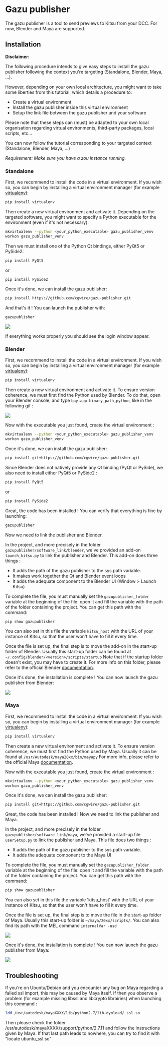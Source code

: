 # Gazu publisher

The gazu publisher is a tool to send previews to Kitsu from your DCC.
For now, Blender and Maya are supported.

## Installation

**Disclaimer:**

The following procedure intends to give easy steps to install the gazu publisher
following the context you're targeting (Standalone, Blender, Maya, ...).

However, depending on your own local architecture, you might want to take
some liberties from this tutorial, which details a procedure to:

- Create a virtual environment
- Install the gazu publisher inside this virtual environment
- Setup the link file between the gazu publisher and your software

Please note that these steps can (must) be adapted to your own local
organisation regarding virtual environments, third-party packages, local scripts, etc...

You can now follow the tutorial corresponding to your targeted context (Standalone,
Blender, Maya, ...)

*Requirement: Make sure you have a zou instance running.*


### Standalone

First, we recommend to install the code in a virtual environment.
If you wish so, you can begin by installing a virtual environment manager (for example [virtualenv](https://virtualenv.pypa.io/en/latest/)):

```sh
pip install virtualenv
```

Then create a new virtual environment and activate it. Depending on the targeted software, you might want to specify a Python executable for the environment (even if it's not necessary):

```sh
mkvirtualenv --python <your_python_executable> gazu_publisher_venv
workon gazu_publisher_venv
```

Then we must install one of the Python Qt bindings, either PyQt5 or PySide2:

```sh
pip install PyQt5
```
or
```sh
pip install PySide2
```

Once it's done, we can install the gazu publisher:

```sh
pip install https://github.com/cgwire/gazu-publisher.git
```

And that's it ! You can launch the publisher with:

```sh
gazupublisher
```

![](_static/standalone_launch.gif)

If everything works properly you should see the login window appear.

### Blender

First, we recommend to install the code in a virtual environment.
If you wish so, you can begin by installing a virtual environment manager (for example [virtualenv](https://virtualenv.pypa.io/en/latest/)):

```sh
pip install virtualenv
```

Then create a new virtual environment and activate it.
To ensure version coherence, we must first find the Python used by Blender.
To do that, open your Blender console, and type `bpy.app.binary_path_python`, like in the following gif :

![](_static/find_blender_exec.gif)

Now with the executable you just found, create the virtual environment :

```sh
mkvirtualenv --python <your_python_executable> gazu_publisher_venv
workon gazu_publisher_venv
```

Once it's done, we can install the gazu publisher:

```sh
pip install git+https://github.com/cgwire/gazu-publisher.git
```

Since Blender does not natively provide any Qt binding (PyQt or PySide), 
we also need to install either PyQt5 or PySide2 :

```sh
pip install PyQt5
```
or
```sh
pip install PySide2
```

Great, the code has been installed ! You can verify that everything is fine by launching:

```sh
gazupublisher
```

Now we need to link the publisher and Blender.

In the project, and more precisely in the folder `gazupublisher/software_link/blender`, 
we've provided an add-on `launch_kitsu.py` to link the publisher and Blender.
This add-on does three things :

- It adds the path of the gazu publisher to the sys.path variable.
- It makes work together the Qt and Blender event loops
- It adds the adequate component to the Blender UI (Window > Launch Kitsu)

To complete the file, you must manually set the `gazupublisher_folder` variable 
at the beginning of the file: open it and fill the variable with the path of the folder containing the project.
You can get this path with the command:
```sh
pip show gazupublisher
```
You can also set in this file the variable `kitsu_host` with the URL of your 
instance of Kitsu, so that the user won't have to fill it every time.

Once the file is set up, the final step is to move the add-on in the start-up folder of Blender.
Usually this start-up folder can be found at `~/.config/blender/<version>/scripts/startup`
Note that if the startup folder doesn't exist, you may have to create it.
For more info on this folder, please refer to the official Blender [documentation](https://docs.blender.org/manual/en/latest/advanced/blender_directory_layout.html).

Once it's done, the installation is complete ! 
You can now launch the gazu publisher from Blender:

![](_static/blender_launch.gif)



### Maya

First, we recommend to install the code in a virtual environment.
If you wish so, you can begin by installing a virtual environment manager (for example [virtualenv](https://virtualenv.pypa.io/en/latest/)):

```sh
pip install virtualenv
```

Then create a new virtual environment and activate it.
To ensure version coherence, we must first find the Python used by Maya.
Usually it can be found at `/usr/Autodesk/maya20xx/bin/mayapy`
For more info, please refer to the official Maya [documentation](https://knowledge.autodesk.com/support/maya/learn-explore/caas/CloudHelp/cloudhelp/2016/ENU/Maya/files/GUID-83799297-C629-48A8-BCE4-061D3F275215-htm.html).

Now with the executable you just found, create the virtual environment :

```sh
mkvirtualenv --python <your_python_executable> gazu_publisher_venv
workon gazu_publisher_venv
```

Once it's done, we can install the gazu publisher:

```sh
pip install git+https://github.com/cgwire/gazu-publisher.git
```

Great, the code has been installed !
Now we need to link the publisher and Maya.

In the project, and more precisely in the folder `gazupublisher/software_link/maya`, 
we've provided a start-up file `userSetup.py` to link the publisher and Maya.
This file does two things :

- It adds the path of the gazu publisher to the sys.path variable.
- It adds the adequate component to the Maya UI

To complete the file, you must manually set the `gazupublisher_folder` variable 
at the beginning of the file: open it and fill the variable with the path of the folder containing the project.
You can get this path with the command:

```sh
pip show gazupublisher
```

You can also set in this file the variable 'kitsu_host' with the URL of your 
instance of Kitsu, so that the user won't have to fill it every time.

Once the file is set up, the final step is to move the file in the start-up folder of Maya.
Usually this start-up folder is `~/maya/20xx/scripts/`.
You can also find its path with the MEL command `internalVar -usd`

![](_static/find_maya_startup_dir.gif)


Once it's done, the installation is complete ! 
You can now launch the gazu publisher from Maya:

![](_static/maya_launch.gif)




## Troubleshooting

If you're on Ubuntu/Debian and you encounter any bug on Maya regarding a failed ssl import, this may be caused by Maya itself.
If then you observe a problem (for example missing libssl and libcrypto librairies) when launching this command :

```sh
ldd /usr/autodesk/mayaXXXX/lib/python2.7/lib-dynload/_ssl.so
```

Then please check the folder /usr/autodesk/mayaXXXX/support/python/2.7.11 and follow the instructions given by Maya.
If that last path leads to nowhere, you can try to find it with "locate ubuntu_ssl.so"
